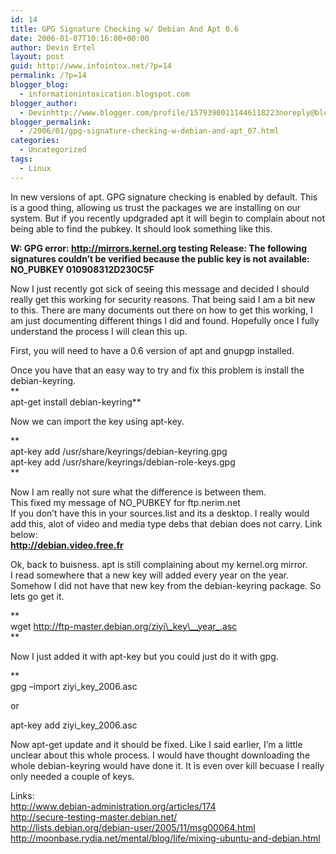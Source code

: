 ```yaml
---
id: 14
title: GPG Signature Checking w/ Debian And Apt 0.6
date: 2006-01-07T10:16:00+00:00
author: Devin Ertel
layout: post
guid: http://www.infointox.net/?p=14
permalink: /?p=14
blogger_blog:
  - informationintoxication.blogspot.com
blogger_author:
  - Devinhttp://www.blogger.com/profile/15793900111446118223noreply@blogger.com
blogger_permalink:
  - /2006/01/gpg-signature-checking-w-debian-and-apt_07.html
categories:
  - Uncategorized
tags:
  - Linux
---
```

In new versions of apt. GPG signature checking is enabled by default. This is a good thing, allowing us trust the packages we are installing on our system. But if you recently updgraded apt it will begin to complain about not being able to find the pubkey. It should look something like this.

**W: GPG error: http://mirrors.kernel.org testing Release: The following signatures couldn&#8217;t be verified because the public key is not available: NO_PUBKEY 010908312D230C5F**

Now I just recently got sick of seeing this message and decided I should really get this working for security reasons. That being said I am a bit new to this. There are many documents out there on how to get this working, I am just documenting different things I did and found. Hopefully once I fully understand the process I will clean this up.

First, you will need to have a 0.6 version of apt and gnupgp installed.

Once you have that an easy way to try and fix this problem is install the debian-keyring.  
**  
apt-get install debian-keyring**

Now we can import the key using apt-key.

**  
apt-key add /usr/share/keyrings/debian-keyring.gpg  
apt-key add /usr/share/keyrings/debian-role-keys.gpg  
** 

Now I am really not sure what the difference is between them.  
This fixed my message of NO_PUBKEY for ftp.nerim.net  
If you don&#8217;t have this in your sources.list and its a desktop. I really would add this, alot of video and media type debs that debian does not carry. Link below:  
**http://debian.video.free.fr**

Ok, back to buisness. apt is still complaining about my kernel.org mirror.  
I read somewhere that a new key will added every year on the year. Somehow I did not have that new key from the debian-keyring package. So lets go get it.

**  
wget http://ftp-master.debian.org/ziyi\_key\__year_.asc  
** 

Now I just added it with apt-key but you could just do it with gpg.

**  
gpg &#8211;import ziyi\_key\_2006.asc</p> 

or

apt-key add ziyi\_key\_2006.asc  
</b>

Now apt-get update and it should be fixed. Like I said earlier, I&#8217;m a little unclear about this whole process. I would have thought downloading the whole debian-keyring would have done it. It is even over kill becuase I really only needed a couple of keys.

Links:  
<http://www.debian-administration.org/articles/174>  
<http://secure-testing-master.debian.net/>  
<http://lists.debian.org/debian-user/2005/11/msg00064.html>  
<http://moonbase.rydia.net/mental/blog/life/mixing-ubuntu-and-debian.html>